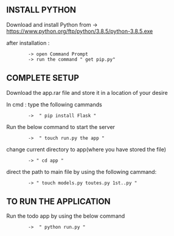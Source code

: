 INSTALL PYTHON
---------------------------------------------------------------------------------------------
Download and install Python from -> https://www.python.org/ftp/python/3.8.5/python-3.8.5.exe

after installation : 

            -> open Command Prompt
            -> run the command " get pip.py"
            
COMPLETE SETUP 
------------------------

Download the app.rar file and store it in a location of your desire

In cmd : type the following cammands

            ->  " pip install Flask " 

Run the below command to start the server

            ->  " touch run.py the app " 

change current directory to app(where you have stored the file)

            -> " cd app "

direct the path to main file by using the following cammand:

            -> " touch models.py toutes.py 1st..py "

TO RUN THE APPLICATION 
--------------------------------------------------------------------
Run the todo app by using the below command

            ->  " python run.py " 


